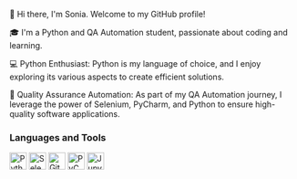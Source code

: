 👋 Hi there, I'm Sonia. Welcome to my GitHub profile!

🎓 I'm a Python and QA Automation student, passionate about coding and learning.

💻 Python Enthusiast: Python is my language of choice, and I enjoy exploring its various aspects to create efficient solutions.

🔬 Quality Assurance Automation: As part of my QA Automation journey, I leverage the power of Selenium, PyCharm, and Python to ensure high-quality software applications.

### Languages and Tools

[<img src="https://cdn.jsdelivr.net/gh/devicons/devicon/icons/python/python-original.svg" alt="Python" width="30" height="30">](https://www.python.org/)
[<img src="https://cdn.jsdelivr.net/gh/devicons/devicon/icons/selenium/selenium-original.svg" alt="Selenium" width="30" height="30">](https://www.selenium.dev/)
[<img src="https://cdn.jsdelivr.net/gh/devicons/devicon/icons/github/github-original.svg" alt="GitHub" width="30" height="30">](https://github.com/)
[<img src="https://cdn.jsdelivr.net/gh/devicons/devicon/icons/pycharm/pycharm-original.svg" alt="PyCharm" width="30" height="30">](https://www.jetbrains.com/pycharm/)
[<img src="https://cdn.jsdelivr.net/gh/devicons/devicon/icons/jupyter/jupyter-original.svg" alt="Jupyter Notebook" width="30" height="30">](https://jupyter.org/)



<!---
Long version suggested by ChatGPT:
Hi there, I'm Sonia 👋

📖 Welcome to my GitHub profile! I'm a Python and QA Automation student, passionate about coding and learning. I recently created a repository to store my Python coding materials and projects as part of my journey as a Python student.

💻 Python Enthusiast: Python is my language of choice, and I enjoy exploring its various aspects to create efficient solutions.

🔬 QA Automation: I'm also focused on Quality Assurance Automation, honing my skills to ensure high-quality software applications. OR As part of my QA Automation journey, I leverage the power of Selenium, PyCharm, and Python to ensure high-quality software applications.

📚 Profile README: Check out my profile README for more details about my projects, skills, and experiences.

✨ Let's Connect: I'm eager to connect with fellow developers, students, and professionals who share my passion for Python and quality assurance.

🌟 Thank you for visiting my GitHub profile! Let's create innovative solutions together.

### Languages and Tools

[<img src="https://cdn.jsdelivr.net/gh/devicons/devicon/icons/python/python-original.svg" alt="Python" width="30" height="30">](https://www.python.org/)
[<img src="https://cdn.jsdelivr.net/gh/devicons/devicon/icons/selenium/selenium-original.svg" alt="Selenium" width="30" height="30">](https://www.selenium.dev/)
[<img src="https://cdn.jsdelivr.net/gh/devicons/devicon/icons/github/github-original.svg" alt="GitHub" width="30" height="30">](https://github.com/)
[<img src="https://cdn.jsdelivr.net/gh/devicons/devicon/icons/git/git-original.svg" alt="Git" width="30" height="30">](https://git-scm.com/)
[<img src="https://cdn.jsdelivr.net/gh/devicons/devicon/icons/pycharm/pycharm-original.svg" alt="PyCharm" width="30" height="30">](https://www.jetbrains.com/pycharm/)
[<img src="https://cdn.jsdelivr.net/gh/devicons/devicon/icons/jupyter/jupyter-original.svg" alt="Jupyter Notebook" width="30" height="30">](https://jupyter.org/)



Original ref from github:
- 👋 Hi, I’m @Sonia0214
- 👀 I’m interested in ...
- 🌱 I’m currently learning ...
- 💞️ I’m looking to collaborate on ...
- 📫 How to reach me ...

Sonia0214/Sonia0214 is a ✨ special ✨ repository because its `README.md` (this file) appears on your GitHub profile.
You can click the Preview link to take a look at your changes.
--->
